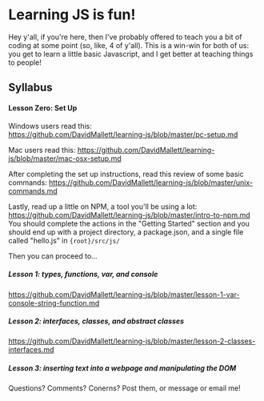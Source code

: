 # Learning JS is fun!  
  
Hey y'all, if you're here, then I've probably offered to teach you a bit of coding at some point (so, like, 4 of y'all). This is a win-win for both of us: you get to learn a little basic Javascript, and I get better at teaching things to people!

## Syllabus

#### Lesson Zero: Set Up

Windows users read this:  
https://github.com/DavidMallett/learning-js/blob/master/pc-setup.md
  
Mac users read this:
https://github.com/DavidMallett/learning-js/blob/master/mac-osx-setup.md

After completing the set up instructions, read this review of some basic commands:
https://github.com/DavidMallett/learning-js/blob/master/unix-commands.md

Lastly, read up a little on NPM, a tool you'll be using a lot:
https://github.com/DavidMallett/learning-js/blob/master/intro-to-npm.md  
You should complete the actions in the "Getting Started" section and you should end up with a project directory, a package.json, and a single file called "hello.js" in `{root}/src/js/`
  
Then you can proceed to...

##### Lesson 1: types, functions, var, and console

https://github.com/DavidMallett/learning-js/blob/master/lesson-1-var-console-string-function.md

##### Lesson 2: interfaces, classes, and abstract classes

https://github.com/DavidMallett/learning-js/blob/master/lesson-2-classes-interfaces.md

##### Lesson 3: inserting text into a webpage and manipulating the DOM



Questions? Comments? Conerns? Post them, or message or email me!
